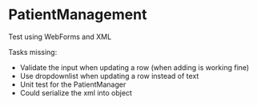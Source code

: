# PatientManagement
 Test using WebForms and XML

Tasks missing:
- Validate the input when updating a row (when adding is working fine)
- Use dropdownlist when updating a row instead of text
- Unit test for the PatientManager
- Could serialize the xml into object
